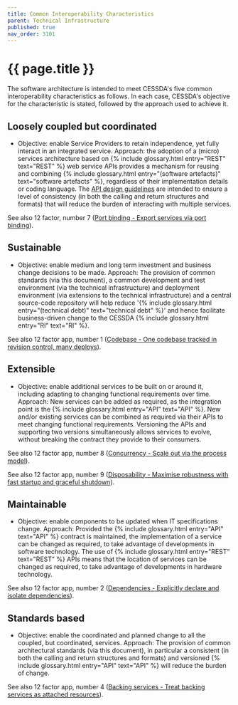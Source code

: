 ```yaml
---
title: Common Interoperability Characteristics
parent: Technical Infrastructure
published: true
nav_order: 3101
---
```


# {{ page.title }}

The software architecture is intended to meet CESSDA's five common interoperability characteristics as follows.
In each case, CESSDA's objective for the characteristic is stated,
followed by the approach used to achieve it.

## Loosely coupled but coordinated

- Objective: enable Service Providers to retain independence, yet fully interact in an integrated service.
    Approach: the adoption of a (micro) services architecture based on {% include glossary.html entry="REST" text="REST" %} web service APIs
    provides a mechanism for reusing and combining {% include glossary.html entry="(software artefacts)" text="software artefacts" %},
    regardless of their implementation details or coding language.
    The [API design guidelines](https://bitbucket.org/cessda/cessda.guidelines.api/wiki/Home)
    are intended to ensure a level of consistency
    (in both the calling and return structures and formats)
    that will reduce the burden of interacting with multiple services.

See also 12 factor, number 7
([Port binding - Export services via port binding](https://12factor.net/port-binding)).

## Sustainable

- Objective: enable medium and long term investment and business change decisions to be made.
    Approach: The provision of common standards (via this document),
    a common development and test environment (via the technical infrastructure)
    and deployment environment (via extensions to the technical infrastructure)
    and a central source-code repository will help reduce '{% include glossary.html entry="(technical debt)" text="technical debt" %}'
    and hence facilitate business-driven change to the CESSDA {% include glossary.html entry="RI" text="RI" %}.

See also 12 factor app, number 1
([Codebase - One codebase tracked in revision control, many deploys](https://12factor.net/codebase)).

## Extensible

- Objective: enable additional services to be built on or around it, including adapting to changing functional requirements over time.
    Approach: New services can be added as required, as the integration point is the {% include glossary.html entry="API" text="API" %}.
    New and/or existing services can be combined as required via their APIs to meet changing functional requirements.
    Versioning the APIs and supporting two versions simultaneously allows services to evolve,
    without breaking the contract they provide to their consumers.

See also 12 factor app, number 8
([Concurrency - Scale out via the process model](https://12factor.net/concurrency)).

See also 12 factor app, number 9
([Disposability - Maximise robustness with fast startup and graceful shutdown](https://12factor.net/disposability)).

## Maintainable

- Objective: enable components to be updated when IT specifications change.
    Approach: Provided the {% include glossary.html entry="API" text="API" %} contract is maintained,
    the implementation of a service can be changed as required,
    to take advantage of developments in software technology.
    The use of {% include glossary.html entry="REST" text="REST" %} APIs means that the location of services can be changed as required,
    to take advantage of developments in hardware technology.

See also 12 factor app, number 2
([Dependencies - Explicitly declare and isolate dependencies](https://12factor.net/dependencies)).

## Standards based

- Objective: enable the coordinated and planned change to all the coupled, but coordinated, services.
    Approach: The provision of common architectural standards (via this document),
    in particular a consistent (in both the calling and return structures and formats)
    and versioned {% include glossary.html entry="API" text="API" %} will reduce the burden of change.

See also 12 factor app, number 4
([Backing services - Treat backing services as attached resources](https://12factor.net/backing-services)).
